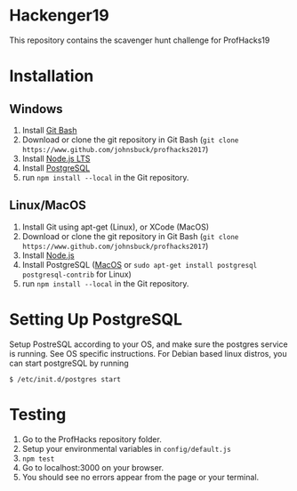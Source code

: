 # Hackenger19

This repository contains the scavenger hunt challenge for ProfHacks19

# Installation
## Windows
1. Install [Git Bash](https://git-scm.com/)
2. Download or clone the git repository in Git Bash (`git clone https://www.github.com/johnsbuck/profhacks2017`)
3. Install [Node.js LTS](https://nodejs.org/en/)
4. Install [PostgreSQL](https://www.postgresql.org/download/windows/)
5. run `npm install --local` in the Git repository.

## Linux/MacOS
1. Install Git using apt-get (Linux), or XCode (MacOS)
2. Download or clone the git repository in Git Bash (`git clone https://www.github.com/johnsbuck/profhacks2017`)
3. Install [Node.js](https://nodejs.org/en/)
4. Install PostgreSQL ([MacOS](https://www.postgresql.org/download/macosx/) or `sudo apt-get install postgresql postgresql-contrib` for Linux)
5. run `npm install --local` in the Git repository.

# Setting Up PostgreSQL

Setup PostreSQL according to your OS, and make sure the postgres service is running.
See OS specific instructions. For Debian based linux distros, you can start postgreSQL by running
```
$ /etc/init.d/postgres start
```

# Testing
1. Go to the ProfHacks repository folder.
2. Setup your environmental variables in `config/default.js`
3. `npm test`
4. Go to localhost:3000 on your browser.
5. You should see no errors appear from the page or your terminal.
